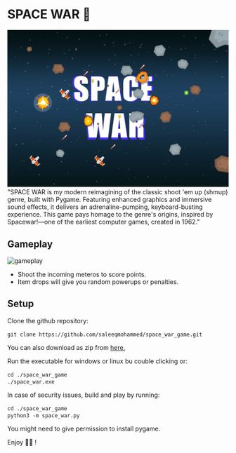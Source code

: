 # SPACE WAR 🚀
![](dist/space_art-1.png)
"SPACE WAR is my modern reimagining of the classic shoot 'em up (shmup) genre, built with Pygame. Featuring enhanced graphics and immersive sound effects, it delivers an adrenaline-pumping, keyboard-busting experience. This game pays homage to the genre's origins, inspired by Spacewar!—one of the earliest computer games, created in 1962."

## Gameplay
![gameplay](dist/gameplay.gif)

* Shoot the incoming meteros to score points.
* Item drops will give you random powerups or penalties.

## Setup

Clone the github repository:
```
git clone https://github.com/saleeqmohammed/space_war_game.git
```
You can also download as zip from [here.](https://github.com/saleeqmohammed/space_war_game.git)


Run the executable for windows or linux bu couble clicking or:
```
cd ./space_war_game
./space_war.exe
```
In case of security issues, build and play by running:

```
cd ./space_war_game
python3 -m space_war.py
```
You might need to give permission to install pygame.

Enjoy 🚀😊 !